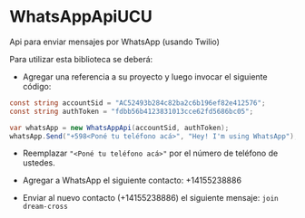# WhatsAppApiUCU
Api para enviar mensajes por WhatsApp (usando Twilio)

Para utilizar esta biblioteca se deberá:

- Agregar una referencia a su proyecto y luego invocar el siguiente código:

```c#
const string accountSid = "AC52493b284c82ba2c6b196ef82e412576";
const string authToken = "fdbb56b4123831013cce62fd5686bc05";

var whatsApp = new WhatsAppApi(accountSid, authToken);
whatsApp.Send("+598<Poné tu teléfono acá>", "Hey! I'm using WhatsApp");
```

- Reemplazar ``"<Poné tu teléfono acá>"`` por el número de teléfono de ustedes.

- Agregar a WhatsApp el siguiente contacto: +14155238886

- Enviar al nuevo contacto (+14155238886) el siguiente mensaje: `join dream-cross`
